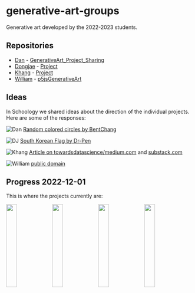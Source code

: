 # generative-art-groups
Generative art developed by the 2022-2023 students.

## Repositories

- [Dan](https://github.com/DanDC25) - [GenerativeArt_Project_Sharing](https://github.com/DanDC25/GenerativeArt_Project_Sharing)
- [Dongjae](https://github.com/dongdongthedingdong) - [Project](https://github.com/dongdongthedingdong/Collaborative-Project)
- [Khang](https://github.com/khangpham24) - [Project](https://github.com/khangpham24/Khang-s-Generative-Art)
- [William](https://github.com/IsNotAvaliable) - [p5jsGenerativeArt](https://github.com/IsNotAvaliable/p5jsGenerativeArt)

## Ideas

In Schoology we shared ideas about the direction of the individual projects. Here are some of the responses:




![Dan](https://github.com/DanDC25/GenerativeArt_Project_Sharing/blob/main/Screen%20Shot%202022-11-25%20at%2010.29.35.png) [Random colored circles by BentChang](https://www.123rf.com/photo_97863776_random-colored-abstract-overlapping-circles-bubbles-or-ellipses-digital-generative-art-for-design-te.html)

![DJ](docs/dj2022.png) [South Korean Flag by Dr-Pen](https://wall.alphacoders.com/big.php?i=896462)

![Khang](docs/khang2022.png) [Article on towardsdatascience/medium.com](https://medium.com/m/global-identity?redirectUrl=https%3A%2F%2Ftowardsdatascience.com%2Fhow-i-used-ai-to-reimagine-10-famous-landscape-paintings-3e2924e03f79) and [substack.com](https://thealgorithmicbridge.substack.com/p/ai-reimagines-10-famous-landscape)

![William](docs/william2022.png) [public domain](https://www.publicdomainpictures.net/en/view-image.php?image=378643&picture=colorful-box-repeating-pattern)

## Progress 2022-12-01

This is where the projects currently are:

<img src="docs/2022-12-01_dan.png" width="24%"> <img src="docs/2022-12-01_dongjae.png" width="24%"> <img src="docs/2022-12-01_khang.png" width="24%"> <img src="docs/2022-12-01_william.png" width="24%">


